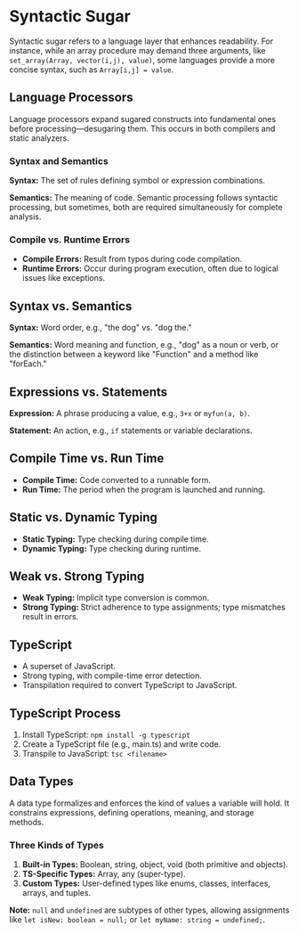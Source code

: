# Syntactic Sugar

Syntactic sugar refers to a language layer that enhances readability. For instance, while an array procedure may demand three arguments, like `set_array(Array, vector(i,j), value)`, some languages provide a more concise syntax, such as `Array[i,j] = value`.

## Language Processors

Language processors expand sugared constructs into fundamental ones before processing—desugaring them. This occurs in both compilers and static analyzers.

### Syntax and Semantics

**Syntax:** The set of rules defining symbol or expression combinations.

**Semantics:** The meaning of code. Semantic processing follows syntactic processing, but sometimes, both are required simultaneously for complete analysis.

### Compile vs. Runtime Errors

- **Compile Errors:** Result from typos during code compilation.
- **Runtime Errors:** Occur during program execution, often due to logical issues like exceptions.

## Syntax vs. Semantics

**Syntax:** Word order, e.g., "the dog" vs. "dog the."

**Semantics:** Word meaning and function, e.g., "dog" as a noun or verb, or the distinction between a keyword like "Function" and a method like "forEach."

## Expressions vs. Statements

**Expression:** A phrase producing a value, e.g., `3+x` or `myfun(a, b)`.

**Statement:** An action, e.g., `if` statements or variable declarations.

## Compile Time vs. Run Time

- **Compile Time:** Code converted to a runnable form.
- **Run Time:** The period when the program is launched and running.

## Static vs. Dynamic Typing

- **Static Typing:** Type checking during compile time.
- **Dynamic Typing:** Type checking during runtime.

## Weak vs. Strong Typing

- **Weak Typing:** Implicit type conversion is common.
- **Strong Typing:** Strict adherence to type assignments; type mismatches result in errors.

## TypeScript

- A superset of JavaScript.
- Strong typing, with compile-time error detection.
- Transpilation required to convert TypeScript to JavaScript.

## TypeScript Process

1. Install TypeScript: `npm install -g typescript`
2. Create a TypeScript file (e.g., main.ts) and write code.
3. Transpile to JavaScript: `tsc <filename>`

## Data Types

A data type formalizes and enforces the kind of values a variable will hold. It constrains expressions, defining operations, meaning, and storage methods.

### Three Kinds of Types

1. **Built-in Types:** Boolean, string, object, void (both primitive and objects).
2. **TS-Specific Types:** Array, any (super-type).
3. **Custom Types:** User-defined types like enums, classes, interfaces, arrays, and tuples.

**Note:** `null` and `undefined` are subtypes of other types, allowing assignments like `let isNew: boolean = null;` or `let myName: string = undefined;`.
